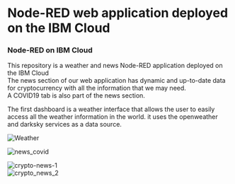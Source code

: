 Node-RED web application deployed on the IBM Cloud 
====================================


### Node-RED on IBM Cloud

This repository is a weather and news Node-RED application deployed on the IBM Cloud  
The news section of our web application has dynamic and up-to-date data for cryptocurrency with all the information
that we may need.  
A COVID19 tab is also part of the news section.

The first dashboard is a weather interface that allows the user to easily access all the weather information in the world. it uses the openweather and darksky services as a data source.  

![Weather](https://user-images.githubusercontent.com/57714966/146266901-566fce72-07aa-49c1-a788-9dc89bf9f842.PNG)  

![news_covid](https://user-images.githubusercontent.com/57714966/146266913-24f1a646-ca31-45eb-8ed8-550bd1494156.PNG)  


![crypto-news-1](https://user-images.githubusercontent.com/57714966/146266921-691cd4a0-c83d-4368-b89c-0e16d978c758.PNG)  
![crypto_news_2](https://user-images.githubusercontent.com/57714966/146266932-43bcbe6f-d38e-4b70-b2fe-fc3ca91bb5af.PNG)
